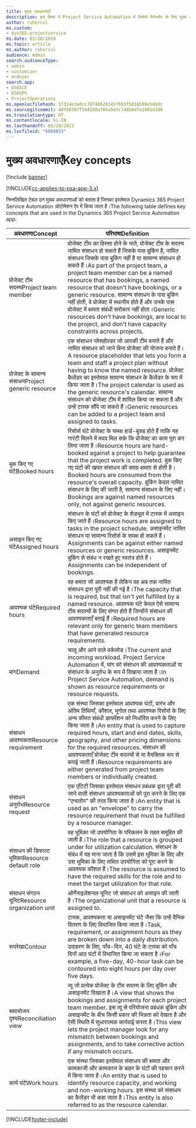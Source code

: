```yaml
---
title: मुख्य अवधारणाएँ
description: इस विषय में Project Service Automation में रिसोर्स मैनेजमेंट के लिए मुख्य अवधारणाओं की जानकारी दी गई है।
author: ruhercul
ms.custom:
- dyn365-projectservice
ms.date: 03/28/2019
ms.topic: article
ms.author: ruhercul
audience: Admin
search.audienceType:
- admin
- customizer
- enduser
search.app:
- D365CE
- D365PS
- ProjectOperations
ms.openlocfilehash: 5f314e3a6cc70748628145f693fb81b598e568dc
ms.sourcegitcommit: 40f68387f594180af64a5e5c748b6efa188bd300
ms.translationtype: HT
ms.contentlocale: hi-IN
ms.lasthandoff: 05/10/2021
ms.locfileid: "6008853"
---
```

# <a name="key-concepts"></a><span data-ttu-id="7bcea-103">मुख्य अवधारणाएँ</span><span class="sxs-lookup"><span data-stu-id="7bcea-103">Key concepts</span></span>

[!include [banner](../includes/psa-now-project-operations.md)]

[!INCLUDE[cc-applies-to-psa-app-3.x](../includes/cc-applies-to-psa-app-3x.md)]

<span data-ttu-id="7bcea-104">निम्नलिखित टेबल उन मुख्य अवधारणाओं को बताता है जिनका इस्तेमाल Dynamics 365 Project Service Automation ऑटोमेशन ऐप में किया जाता है।</span><span class="sxs-lookup"><span data-stu-id="7bcea-104">The following table defines key concepts that are used in the Dynamics 365 Project Service Automation app.</span></span>

| <span data-ttu-id="7bcea-105">अवधारणा</span><span class="sxs-lookup"><span data-stu-id="7bcea-105">Concept</span></span>                    | <span data-ttu-id="7bcea-106">परिभाषा</span><span class="sxs-lookup"><span data-stu-id="7bcea-106">Definition</span></span> |
|----------------------------|------------|
| <span data-ttu-id="7bcea-107">प्रोजेक्ट टीम सदस्य</span><span class="sxs-lookup"><span data-stu-id="7bcea-107">Project team member</span></span>        | <span data-ttu-id="7bcea-108">प्रोजेक्ट टीम का हिस्सा होने के नाते, प्रोजेक्ट टीम के सदस्य नामित संसाधन हो सकते हैं जिसके पास बुकिंग है, नामित संसाधन जिसके पास बुकिंग नहीं है या सामान्य संसाधन हो सकते हैं।</span><span class="sxs-lookup"><span data-stu-id="7bcea-108">As part of the project team, a project team member can be a named resource that has bookings, a named resource that doesn't have bookings, or a generic resource.</span></span> <span data-ttu-id="7bcea-109">सामान्य संसाधन के पास बुकिंग नहीं होती, वे प्रोजेक्ट में स्थानीय होते हैं और उनके पास प्रोजेक्ट में क्षमता संबंधी सरोकार नहीं होता।</span><span class="sxs-lookup"><span data-stu-id="7bcea-109">Generic resources don't have bookings, are local to the project, and don't have capacity constraints across projects.</span></span> |
| <span data-ttu-id="7bcea-110">प्रोजेक्ट के सामान्य संसाधन</span><span class="sxs-lookup"><span data-stu-id="7bcea-110">Project generic resource</span></span>   | <span data-ttu-id="7bcea-111">एक संसाधन प्लेसहोल्डर जो आपकी टीम बनाते हैं और नामित संसाधन को जाने बिना प्रोजेक्ट की योजना बनाते हैं।</span><span class="sxs-lookup"><span data-stu-id="7bcea-111">A resource placeholder that lets you form a team and staff a project plan without having to know the named resource.</span></span> <span data-ttu-id="7bcea-112">प्रोजेक्ट कैलेंडर का इस्तेमाल सामान्य संसाधन के कैलेंडर के रूप में किया जाता है।</span><span class="sxs-lookup"><span data-stu-id="7bcea-112">The project calendar is used as the generic resource's calendar.</span></span> <span data-ttu-id="7bcea-113">सामान्य संसाधन को प्रोजेक्ट टीम में शामिल किया जा सकता है और उन्हें टास्क सौंपे जा सकते हैं।</span><span class="sxs-lookup"><span data-stu-id="7bcea-113">Generic resources can be added to a project team and assigned to tasks.</span></span> |
| <span data-ttu-id="7bcea-114">बुक किए गए घंटे</span><span class="sxs-lookup"><span data-stu-id="7bcea-114">Booked hours</span></span>               | <span data-ttu-id="7bcea-115">रिसोर्स घंटे प्रोजेक्ट के समक्ष हार्ड-बुक्ड होते हैं ताकि यह गारंटी मिलने में मदद मिल सके कि प्रोजेक्ट का काम पूरा कर लिया जाता है।</span><span class="sxs-lookup"><span data-stu-id="7bcea-115">Resource hours are hard-booked against a project to help guarantee that the project work is completed.</span></span> <span data-ttu-id="7bcea-116">बुक किए गए घंटों की खपत संसाधन की समग्र क्षमता से होती है।</span><span class="sxs-lookup"><span data-stu-id="7bcea-116">Booked hours are consumed from the resource's overall capacity.</span></span> <span data-ttu-id="7bcea-117">बुकिंग केवल नामित संसाधन के लिए की जाती है, सामान्य संसाधन के लिए नहीं।</span><span class="sxs-lookup"><span data-stu-id="7bcea-117">Bookings are against named resources only, not against generic resources.</span></span> |
| <span data-ttu-id="7bcea-118">असाइन किए गए घंटे</span><span class="sxs-lookup"><span data-stu-id="7bcea-118">Assigned hours</span></span>             | <span data-ttu-id="7bcea-119">संसाधन के घंटों को प्रोजेक्ट के शेड्यूल में टास्क में असाइन किए जाते हैं।</span><span class="sxs-lookup"><span data-stu-id="7bcea-119">Resource hours are assigned to tasks in the project schedule.</span></span> <span data-ttu-id="7bcea-120">असाइनमेंट नामित संसाधन या सामान्य रिसोर्स के समक्ष हो सकते हैं।</span><span class="sxs-lookup"><span data-stu-id="7bcea-120">Assignments can be against either named resources or generic resources.</span></span> <span data-ttu-id="7bcea-121">असाइनमेंट बुकिंग से संबंध न रखते हुए स्वतंत्र होते हैं।</span><span class="sxs-lookup"><span data-stu-id="7bcea-121">Assignments can be independent of bookings.</span></span> |
| <span data-ttu-id="7bcea-122">आवश्यक घंटे</span><span class="sxs-lookup"><span data-stu-id="7bcea-122">Required hours</span></span>             | <span data-ttu-id="7bcea-123">वह क्षमता जो आवश्यक है लेकिन वह अब तक नामित संसाधन द्वारा पूरी नहीं की गई है।</span><span class="sxs-lookup"><span data-stu-id="7bcea-123">The capacity that is required, but that isn't yet fulfilled by a named resource.</span></span> <span data-ttu-id="7bcea-124">आवश्यक घंटे केवल ऐसे सामान्य टीम सदस्यों के लिए संगत होते हैं जिन्होंने संसाधन की आवश्यकताएँ बताई हैं।</span><span class="sxs-lookup"><span data-stu-id="7bcea-124">Required hours are relevant only for generic team members that have generated resource requirements.</span></span> |
| <span data-ttu-id="7bcea-125">मांग</span><span class="sxs-lookup"><span data-stu-id="7bcea-125">Demand</span></span>                     | <span data-ttu-id="7bcea-126">चालू और आने वाले वर्कलोड।</span><span class="sxs-lookup"><span data-stu-id="7bcea-126">The current and incoming workload.</span></span> <span data-ttu-id="7bcea-127">Project Service Automation में, मांग को संसाधन की आवश्यकताओं या संसाधन के अनुरोध के रूप में दिखाया जाता है।</span><span class="sxs-lookup"><span data-stu-id="7bcea-127">In Project Service Automation, demand is shown as resource requirements or resource requests.</span></span> |
| <span data-ttu-id="7bcea-128">संसाधन आवश्यकता</span><span class="sxs-lookup"><span data-stu-id="7bcea-128">Resource requirement</span></span>       | <span data-ttu-id="7bcea-129">एक संस्था जिसका इस्तेमाल आवश्यक घंटों, प्रारंभ और अंतिम तिथियाँ, कौशल, भूगोल तथा आवश्यक रिसोर्स के लिए अन्य कीमत संबंधी डायमेंशन को निर्धारित करने के लिए किया जाता है।</span><span class="sxs-lookup"><span data-stu-id="7bcea-129">An entity that is used to capture required hours, start and end dates, skills, geography, and other pricing dimensions for the required resources.</span></span> <span data-ttu-id="7bcea-130">संसाधन की आवश्यकताएँ प्रोजेक्ट टीम सदस्यों से या वैयक्तिक रूप से बनाई जाती हैं।</span><span class="sxs-lookup"><span data-stu-id="7bcea-130">Resource requirements are either generated from project team members or individually created.</span></span> |
| <span data-ttu-id="7bcea-131">संसाधन अनुरोध</span><span class="sxs-lookup"><span data-stu-id="7bcea-131">Resource request</span></span>           | <span data-ttu-id="7bcea-132">एक एंटिटी जिसका इस्तेमाल संसाधन प्रबंधक द्वारा पूरी की जाने वाली संसाधन आवश्यकताओं को पूरा करने के लिए एक "एन्वलोप" की तरह किया जाता है।</span><span class="sxs-lookup"><span data-stu-id="7bcea-132">An entity that is used as an "envelope" to carry the resource requirement that must be fulfilled by a resource manager.</span></span> |
| <span data-ttu-id="7bcea-133">संसाधन की डिफाल्ट भूमिका</span><span class="sxs-lookup"><span data-stu-id="7bcea-133">Resource default role</span></span>      | <span data-ttu-id="7bcea-134">वह भूमिका जो उपयोगिता के परिकलन के तहत समूहित की जाती है।</span><span class="sxs-lookup"><span data-stu-id="7bcea-134">The role that a resource is grouped under for utilization calculation.</span></span> <span data-ttu-id="7bcea-135">संसाधन के संबंध में यह माना जाता है कि उसमें इस भूमिका के लिए और उस भूमिका के लिए लक्षित उपयोगिता को पूरा करने के आवश्यक कौशल हैं।</span><span class="sxs-lookup"><span data-stu-id="7bcea-135">The resource is assumed to have the required skills for the role and to meet the target utilization for that role.</span></span> |
| <span data-ttu-id="7bcea-136">संसाधन संगठन यूनिट</span><span class="sxs-lookup"><span data-stu-id="7bcea-136">Resource organization unit</span></span> | <span data-ttu-id="7bcea-137">ऑर्गेनाइज़ेशनल यूनिट जो संसाधन को असाइन की जाती है।</span><span class="sxs-lookup"><span data-stu-id="7bcea-137">The organizational unit that a resource is assigned to.</span></span> |
| <span data-ttu-id="7bcea-138">रूपरेखा</span><span class="sxs-lookup"><span data-stu-id="7bcea-138">Contour</span></span>                    | <span data-ttu-id="7bcea-139">टास्क, आवश्यकता या असाइनमेंट घंटे जैसा कि उन्हें दैनिक वितरण के लिए विभाजित किया जाता है।</span><span class="sxs-lookup"><span data-stu-id="7bcea-139">Task, requirement, or assignment hours as they are broken down into a daily distribution.</span></span> <span data-ttu-id="7bcea-140">उदाहरण के लिए, पाँच-दिन, 40 घंटे के टास्क को पाँच दिनों आठ घंटों में विभाजित किया जा सकता है।</span><span class="sxs-lookup"><span data-stu-id="7bcea-140">For example, a five-day, 40-hour task can be contoured into eight hours per day over five days.</span></span> |
| <span data-ttu-id="7bcea-141">समायोजन दृश्य</span><span class="sxs-lookup"><span data-stu-id="7bcea-141">Reconciliation view</span></span>        | <span data-ttu-id="7bcea-142">व्यू जो प्रत्येक प्रोजेक्ट के टीम सदस्य के लिए बुकिंग और असाइनमेंट दिखाता है।</span><span class="sxs-lookup"><span data-stu-id="7bcea-142">A view that shows the bookings and assignments for each project team member.</span></span> <span data-ttu-id="7bcea-143">इस व्यू से परियोजना प्रबंधक बुकिंग और असाइनमेंट के बीच किसी प्रकार की भिन्नता को देखता है और ऐसी स्थिति में सुधारात्मक कार्रवाई करता है।</span><span class="sxs-lookup"><span data-stu-id="7bcea-143">This view lets the project manager look for any mismatch between bookings and assignments, and to take corrective action if any mismatch occurs.</span></span> |
| <span data-ttu-id="7bcea-144">कार्य घंटे</span><span class="sxs-lookup"><span data-stu-id="7bcea-144">Work hours</span></span>                 | <span data-ttu-id="7bcea-145">एक संस्था जिसका इस्तेमाल संसाधन की क्षमता और कामकाजी और कामकाज के बाहर के घंटों की पहचान करने में किया जाता है।</span><span class="sxs-lookup"><span data-stu-id="7bcea-145">An entity that is used to identify resource capacity, and working and non-working hours.</span></span> <span data-ttu-id="7bcea-146">इस संस्था को संसाधन का कैलेंडर भी कहा जाता है।</span><span class="sxs-lookup"><span data-stu-id="7bcea-146">This entity is also referred to as the resource calendar.</span></span> |


[!INCLUDE[footer-include](../includes/footer-banner.md)]